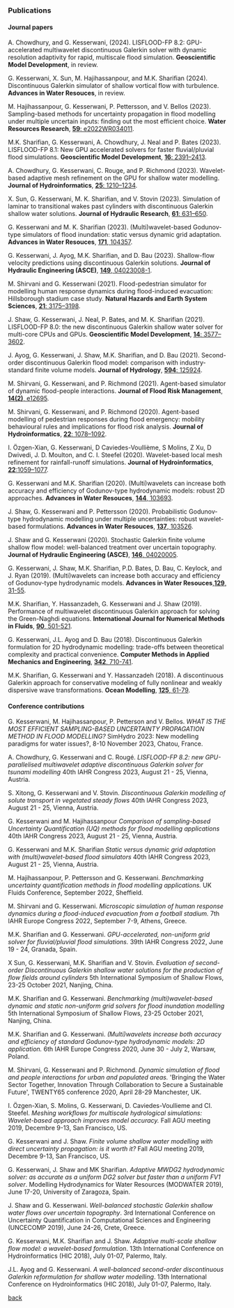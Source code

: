 
### Publications
#### Journal papers

A. Chowdhury, and G. Kesserwani, (2024). LISFLOOD-FP 8.2: GPU-accelerated multiwavelet discontinuous Galerkin solver with dynamic resolution adaptivity for rapid, multiscale flood simulation. **Geoscientific Model Development**, in review. 

G. Kesserwani, X. Sun, M. Hajihassanpour, and M.K. Sharifian (2024). Discontinuous Galerkin simulator of shallow vortical flow with turbulence. **Advances in Water Resouces**, in review. 

M. Hajihassanpour, G. Kesserwani, P. Pettersson, and V. Bellos (2023). Sampling-based methods for uncertainty propagation in flood modelling under multiple uncertain inputs: finding out the most efficient choice. **Water Resources Research**, [**59**: e2022WR034011](https://doi.org/10.1029/2022WR034011). 

M.K. Sharifian,  G. Kesserwani, A. Chowdhury, J. Neal and P. Bates (2023). LISFLOOD-FP 8.1: New GPU accelerated solvers for faster fluvial/pluvial flood simulations. **Geoscientific Model Development**, [**16**: 2391–2413](https://doi.org/10.5194/gmd-16-2391-2023). 

A. Chowdhury, G. Kesserwani, C. Rouge, and P. Richmond (2023). Wavelet-based adaptive mesh refinement on the GPU for shallow water modelling. **Journal of Hydroinformatics**, [**25**: 1210–1234](https://doi.org/10.2166/hydro.2023.154).   

X. Sun, G. Kesserwani, M. K. Sharifian, and V. Stovin (2023). Simulation of laminar to transitional wakes past cylinders with discontinuous Galerkin shallow water solutions. **Journal of Hydraulic Research**, [**61**: 631–650](https://doi.org/10.1080/00221686.2023.2239750). 

G. Kesserwani and M. K. Sharifian (2023). (Multi)wavelet-based Godunov-type simulators of flood inundation: static versus dynamic grid adaptation. **Advances in Water Resouces**, [**171**, 104357](https://www.sciencedirect.com/science/article/pii/S0309170822002202). 

G. Kesserwani, J. Ayog, M.K. Sharifian, and D. Bau (2023). Shallow-flow velocity predictions using discontinuous Galerkin solutions. **Journal of Hydraulic Engineering (ASCE)**, [**149**, 04023008-1](https://ascelibrary.org/doi/10.1061/JHEND8.HYENG-13244).

M. Shirvani and G. Kesserwani (2021). Flood-pedestrian simulator for modelling human response dynamics during flood-induced evacuation: Hillsborough stadium case study. **Natural Hazards and Earth System Sciences**, [**21**: 3175–3198](https://nhess.copernicus.org/articles/21/3175/2021/nhess-21-3175-2021).

J. Shaw, G. Kesserwani, J. Neal, P. Bates, and M. K. Sharifian (2021). LISFLOOD-FP 8.0: the new discontinuous Galerkin shallow water solver for multi-core CPUs and GPUs. **Geoscientific Model Development**, [**14**: 3577–3602](https://doi.org/10.5194/gmd-14-3577-2021).  

J. Ayog, G. Kesserwani, J. Shaw, M.K. Sharifian, and D. Bau (2021). Second-order discontinuous Galerkin flood model: comparison with industry-standard finite volume models. **Journal of Hydrology**, [**594**: 125924](https://www.sciencedirect.com/science/article/abs/pii/S0022169420313858).

M. Shirvani, G. Kesserwani, and P. Richmond (2021). Agent-based simulator of dynamic flood-people interactions. **Journal of Flood Risk Management**, [**14(2)**, e12695](https://doi.org/10.1111/jfr3.12695).

M. Shirvani, G. Kesserwani, and P. Richmond (2020). Agent-based modelling of pedestrian responses during flood emergency: mobility behavioural rules and implications for flood risk analysis. **Journal of Hydroinformatics**, [**22**: 1078–1092](https://doi.org/10.2166/hydro.2020.031).

I. Özgen-Xian, G. Kesserwani, D Caviedes-Voullième, S Molins, Z Xu, D Dwivedi, J. D. Moulton, and C. I. Steefel (2020). Wavelet-based local mesh refinement for rainfall-runoff simulations. **Journal of Hydroinformatics**, [**22**:1059–1077](https://doi.org/10.2166/hydro.2020.198).

G. Kesserwani and M.K. Sharifian (2020). (Multi)wavelets can increase both accuracy and efficiency of Godunov-type hydrodynamic models: robust 2D approaches. **Advances in Water Resouces**, [**144**, 103693](https://doi.org/10.1016/j.advwatres.2020.103693). 

J. Shaw, G. Kesserwani and P. Pettersson (2020). Probabilistic Godunov-type hydrodynamic modelling under multiple uncertainties: robust wavelet-based formulations. **Advances in Water Resouces**, [**137**, 103526](https://doi.org/10.1016/j.advwatres.2020.103526).

J. Shaw and G. Kesserwani (2020). Stochastic Galerkin finite volume shallow flow model: well-balanced treatment over uncertain topography. **Journal of Hydraulic Engineering (ASCE)**, [**146**, 04020005](https://ascelibrary.org/doi/abs/10.1061/%28ASCE%29HY.1943-7900.0001705).

G. Kesserwani, J. Shaw, M.K. Sharifian, P.D. Bates, D. Bau, C. Keylock, and J. Ryan (2019). (Multi)wavelets can increase both accuracy and efficiency of Godunov-type hydrodynamic models. **Advances in Water Resouces**,[**129**, 31-55](https://www.sciencedirect.com/science/article/pii/S0309170819301770).

M.K. Sharifian, Y. Hassanzadeh, G. Kesserwani and J. Shaw (2019). Performance of multiwavelet discontinuous Galerkin approach for solving the Green-Naghdi equations. **International Journal for Numerical Methods in Fluids**, [**90**, 501-521](https://onlinelibrary.wiley.com/doi/full/10.1002/fld.4732).

G. Kesserwani, J.L. Ayog and D. Bau (2018). Discontinuous Galerkin formulation for 2D hydrodynamic modelling:
trade-offs between theoretical complexity and practical convenience. **Computer Methods in Applied Mechanics and Engineering**, [**342**,  710-741](https://doi.org/10.1016/j.cma.2018.08.003). 

M.K. Sharifian, G. Kesserwani and Y. Hassanzadeh (2018). A discontinuous Galerkin approach for conservative modeling of fully
nonlinear and weakly dispersive wave transformations. **Ocean Modelling**, [**125**, 61-79](https://www.sciencedirect.com/science/article/pii/S146350031830101X).


#### Conference contributions

G. Kesserwani, M. Hajihassanpour, P. Petterson and V. Bellos. _WHAT IS THE MOST EFFICIENT SAMPLING-BASED UNCERTAINTY PROPAGATION METHOD IN FLOOD MODELLING?_ SimHydro 2023: New modelling paradigms for water issues?, 8-10 November 2023, Chatou, France.

A. Chowdhury, G. Kesserwani and C. Rougé. _LISFLOOD-FP 8.2: new GPU-parallelised multiwavelet adaptive discontinuous Galerkin solver for tsunami modelling_ 40th IAHR Congress 2023, August 21 - 25, Vienna, Austria.

S. Xitong, G. Kesserwani and V. Stovin. _Discontinuous Galerkin modelling of solute transport in vegetated steady flows_ 40th IAHR Congress 2023, August 21 - 25, Vienna, Austria.

G. Kesserwani and M. Hajihassanpour _Comparison of sampling-based Uncertainty Quantification (UQ) methods for flood modelling applications_ 40th IAHR Congress 2023, August 21 - 25, Vienna, Austria.

G. Kesserwani and M.K. Sharifian _Static versus dynamic grid adaptation with (multi)wavelet-based flood simulators_ 40th IAHR Congress 2023, August 21 - 25, Vienna, Austria.

M.  Hajihassanpour, P. Pettersson and G. Kesserwani. _Benchmarking uncertainty quantification methods in flood modelling applications._ UK Fluids Conference, September 2022, Sheffield. 

M. Shirvani and G. Kesserwani. _Microscopic simulation of human response dynamics during a flood-induced evacuation from a football stadium._ 7th IAHR Europe Congress 2022, September 7-9, Athens, Greece.

M.K. Sharifian and G. Kesserwani. _GPU-accelerated, non-uniform grid solver for fluvial/pluvial flood simulations._ 39th IAHR Congress 2022, June 19 - 24, Granada, Spain.

X Sun, G. Kesserwani, M.K. Sharifian and V. Stovin. _Evaluation of second-order Discontinuous Galerkin shallow water solutions for the production of flow fields around cylinders_ 5th International Symposium of Shallow Flows, 23-25 October 2021, Nanjing, China.

M.K. Sharifian and G. Kesserwani. _Benchmarking (multi)wavelet-based dynamic and static non-uniform grid solvers for flood inundation modelling_ 5th International Symposium of Shallow Flows, 23-25 October 2021, Nanjing, China.

M.K. Sharifian and G. Kesserwani. _(Multi)wavelets increase both accuracy and efficiency of standard Godunov-type hydrodynamic models: 2D application._ 6th IAHR Europe Congress 2020, June 30 - July 2, Warsaw, Poland.  

M. Shirvani, G. Kesserwani and P. Richmond. _Dynamic simulation of flood and people interactions for urban and populated areas._ 'Bringing the Water Sector Together, Innovation Through Collaboration to Secure a Sustainable Future', TWENTY65 conference 2020, April 28-29 Manchester, UK. 

I. Özgen-Xian, S. Molins, G. Kesserwani, D. Caviedes-Voullieme and CI. Steefel. _Meshing workflows for multiscale hydrological simulations: Wavelet-based approach improves model accuracy._ Fall AGU meeting 2019, Decembre 9-13, San Francisco, US.

G. Kesserwani and J. Shaw. _Finite volume shallow water modelling with direct uncertainty propagation: is it worth it?_ Fall AGU meeting 2019, Decembre 9-13, San Francisco, US.  

G. Kesserwani, J. Shaw and MK Sharifian. _Adaptive MWDG2 hydrodynamic solver: as accurate as a uniform DG2 solver but faster than a uniform FV1 solver_. Modelling Hydrodynamics for Water Resources (MODWATER 2019), June 17-20, University of Zaragoza, Spain.

J. Shaw and G. Kesserwani. _Well-balanced stochastic Galerkin shallow water flows over uncertain topography_. 3rd International Conference on Uncertainty Quantification in Computational Sciences and Engineering (UNCECOMP 2019), June 24-26, Crete, Greece.

G. Kesserwani, M.K. Sharifian and J. Shaw. _Adaptive multi-scale shallow flow model: a wavelet-based formulation_. 13th International Conference on Hydroinformatics (HIC 2018), July 01-07, Palermo, Italy. 

J.L. Ayog and G. Kesserwani. _A well-balanced second-order discontinuous Galerkin reformulation for shallow water modelling_. 13th International Conference on Hydroinformatics (HIC 2018), July 01-07, Palermo, Italy. 



[back](./)
